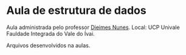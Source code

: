 # Aula de estrutura de dados

Aula administrada pelo professor [Dieimes Nunes](https://github.com/DieimesNunes).
Local: UCP Univale Fauldade Integrada do Vale do Ívai.

Arquivos desenvolvidos na aulas.
